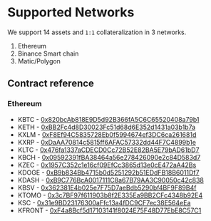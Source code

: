 # Supported Networks

We support 14 assets and `1:1` collateralization in 3 networks.

1. Ethereum
2. Binance Smart chain
3. Matic/Polygon

## Contract reference

### Ethereum

- KBTC - [0x820bcAb818E9D5d92B366fA5C6C65520408a79b1](https://kovan.etherscan.io/token/0x820bcAb818E9D5d92B366fA5C6C65520408a79b1)
- KETH - [0xBB2Fc4d8D30023Fc51d68d6E352d1431a03b1b7a](https://kovan.etherscan.io/token/0xBB2Fc4d8D30023Fc51d68d6E352d1431a03b1b7a)
- KXLM - [0xF8Ef94C5835728Eb0f5994674ef3DC6ca261681d](https://kovan.etherscan.io/token/0xF8Ef94C5835728Eb0f5994674ef3DC6ca261681d)
- KXRP - [0xDaAA70814c5815ff6AFAC57332dd44F7C4899b1e](https://kovan.etherscan.io/token/0xDaAA70814c5815ff6AFAC57332dd44F7C4899b1e)
- KLTC - [0x476fa1337aCDECD0Cc72B52E82BA5E79bAD61bD7](https://kovan.etherscan.io/token/0x476fa1337aCDECD0Cc72B52E82BA5E79bAD61bD7)
- KBCH - [0x09592391fBA38464a56e278426090e2c84D583d7](https://kovan.etherscan.io/token/0x09592391fBA38464a56e278426090e2c84D583d7)
- KZEC - [0x1957C352c1e16cf09EfCc3865d13e0cE472aA42Bs](https://kovan.etherscan.io/token/0x1957C352c1e16cf09EfCc3865d13e0cE472aA42B)
- KDOGE - [0xB9b834Bb4715b0d5251292b51EDdFB18B6011Df7](https://kovan.etherscan.io/token/0xB9b834Bb4715b0d5251292b51EDdFB18B6011Df7)
- KDASH - [0xB9C776BcA0017111C8a67B79AA3C90050c42c838](https://kovan.etherscan.io/token/0xB9C776BcA0017111C8a67B79AA3C90050c42c838)
- KBSV - [0x362381E4b025e7F75D7aeBdb5290bf4BF9F89B4f](https://kovan.etherscan.io/token/0x362381E4b025e7F75D7aeBdb5290bf4BF9F89B4f)
- KTOMO - [0x3c7BF97f611903b8f2E335Ea9BB2CFc4348b92E4](https://kovan.etherscan.io/token/0x3c7BF97f611903b8f2E335Ea9BB2CFc4348b92E4)
- KSC - [0x31e9BD23176300aFfc13a4fDC9CF7ec38E564eEa](https://kovan.etherscan.io/token/0x31e9BD23176300aFfc13a4fDC9CF7ec38E564eEa)
- KFRONT - [0xF4a8Bcf5d17103141f8024E75F48D77EbE8C57C1](https://kovan.etherscan.io/token/0xF4a8Bcf5d17103141f8024E75F48D77EbE8C57C1)
